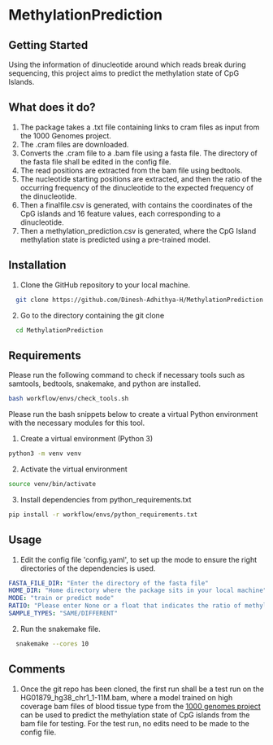 # MethylationPrediction

## Getting Started

Using the information of dinucleotide around which reads break during sequencing, this project aims to predict the methylation state of CpG Islands.

## What does it do?
1. The package takes a .txt file containing links to cram files as input from the 1000 Genomes project.
2. The .cram files are downloaded.
3. Converts the .cram file to a .bam file using a fasta file. The directory of the fasta file shall be edited in the config file.
4. The read positions are extracted from the bam file using bedtools.
5. The nucleotide starting positions are extracted, and then the ratio of the occurring frequency of the dinucleotide to the expected frequency of the dinucleotide.
6. Then a finalfile.csv is generated, with contains the coordinates of the CpG islands and 16 feature values, each corresponding to a dinucleotide.
7. Then a methylation_prediction.csv is generated, where the CpG Island methylation state is predicted using a pre-trained model.

## Installation

1. Clone the GitHub repository to your local machine.
```sh
  git clone https://github.com/Dinesh-Adhithya-H/MethylationPrediction.git
```
2. Go to the directory containing the git clone
```sh
  cd MethylationPrediction
```

## Requirements
Please run the following command to check if necessary tools such as samtools, bedtools, snakemake, and python are installed.

```sh
bash workflow/envs/check_tools.sh
```

Please run the bash snippets below to create a virtual Python environment with the necessary modules for this tool.
1. Create a virtual environment (Python 3)
```sh
python3 -m venv venv
```
2. Activate the virtual environment
```sh
source venv/bin/activate
```
3. Install dependencies from python_requirements.txt
```sh
pip install -r workflow/envs/python_requirements.txt
```

## Usage

1. Edit the config file 'config.yaml', to set up the mode to ensure the right directories of the dependencies is used.
``` yaml
FASTA_FILE_DIR: "Enter the directory of the fasta file"
HOME_DIR: "Home directory where the package sits in your local machine"
MODE: "train or predict mode"
RATIO: "Please enter None or a float that indicates the ratio of methylated samples in the dataset"
SAMPLE_TYPES: "SAME/DIFFERENT"
```
2. Run the snakemake file.
``` sh
  snakemake --cores 10
```

## Comments

1. Once the git repo has been cloned, the first run shall be a test run on the HG01879_hg38_chr1_1-11M.bam, where  a model trained on high coverage bam files of blood tissue type from the [1000 genomes project](http://ftp.1000genomes.ebi.ac.uk/vol1/ftp/data_collections/1000_genomes_project) can be used to predict the methylation state of CpG islands from the bam file for testing. For the test run, no edits need to be made to the config file.
